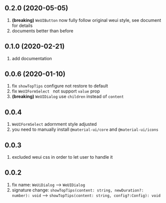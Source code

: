 ## 0.2.0 (2020-05-05)
1. **(breaking)** `WeUIButton` now fully follow original weui style, see document for details
2. documents better than before

## 0.1.0 (2020-02-21)
1. add documentation

## 0.0.6 (2020-01-10)
1. fix `showTopTips` configure not restore to default
2. fix `WeUIFormSelect ` not support `value` prop
3. **(breaking)** `WeUIDialog` use `children` instead of `content`

## 0.0.4
1. `WeUIFormSelect` adornment style adjusted
2. you need to manually install `@material-ui/core` and `@material-ui/icons`

## 0.0.3
1. excluded weui css in order to let user to handle it

## 0.0.2
1. fix name: `WeUiDialog` --> `WeUIDialog`
2. signature change: `showTopTips(content: string, newDuration?: number): void` --> `showTopTips(content: string, config?:Config): void`







